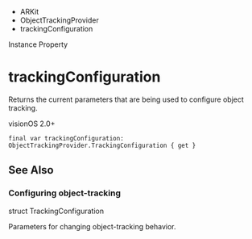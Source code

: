 

- ARKit
- ObjectTrackingProvider
-  trackingConfiguration 

Instance Property

# trackingConfiguration

Returns the current parameters that are being used to configure object tracking.

visionOS 2.0+

``` source
final var trackingConfiguration: ObjectTrackingProvider.TrackingConfiguration { get }
```

## See Also

### Configuring object-tracking

struct TrackingConfiguration

Parameters for changing object-tracking behavior.

